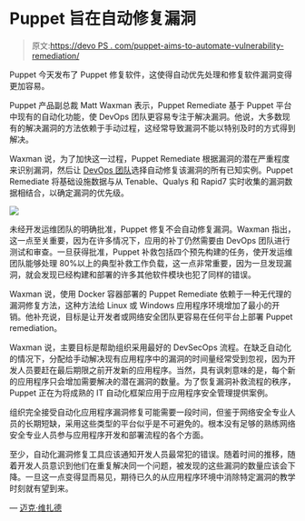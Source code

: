# Puppet 旨在自动修复漏洞

> 原文:[https://devo PS . com/puppet-aims-to-automate-vulnerability-remediation/](https://devops.com/puppet-aims-to-automate-vulnerability-remediation/)

Puppet 今天发布了 Puppet 修复软件，这使得自动优先处理和修复软件漏洞变得更加容易。

Puppet 产品副总裁 Matt Waxman 表示，Puppet Remediate 基于 Puppet 平台中现有的自动化功能，使 DevOps 团队更容易专注于解决漏洞。他说，大多数现有的解决漏洞的方法依赖于手动过程，这经常导致漏洞不能以特别及时的方式得到解决。

Waxman 说，为了加快这一过程，Puppet Remediate 根据漏洞的潜在严重程度来识别漏洞，然后让 [DevOps 团队](https://devops.com/puppet-ceo-sanjay-mirchandani-reflects-on-a-year-at-puppet/)选择自动修复该漏洞的所有已知实例。Puppet Remediate 将基础设施数据与从 Tenable、Qualys 和 Rapid7 实时收集的漏洞数据相结合，以确定漏洞的优先级。

![](../Images/1d4f125541ce9f0f634edcd71ccf587c.png)

未经开发运维团队的明确批准，Puppet 修复不会自动修复漏洞。Waxman 指出，这一点至关重要，因为在许多情况下，应用的补丁仍然需要由 DevOps 团队进行测试和审查。一旦获得批准，Puppet 补救包括四个预先构建的任务，使开发运维团队能够处理 80%以上的典型补救工作负载，这一点非常重要，因为一旦发现漏洞，就会发现已经构建和部署的许多其他软件模块也犯了同样的错误。

Waxman 说，使用 Docker 容器部署的 Puppet Remediate 依赖于一种无代理的漏洞修复方法，这种方法给 Linux 或 Windows 应用程序环境增加了最小的开销。他补充说，目标是让开发者或网络安全团队更容易在任何平台上部署 Puppet remediation。

Waxman 说，主要目标是帮助组织采用最好的 DevSecOps 流程。在缺乏自动化的情况下，分配给手动解决现有应用程序中的漏洞的时间量经常受到忽视，因为开发人员要赶在最后期限之前开发新的应用程序。当然，具有讽刺意味的是，每个新的应用程序只会增加需要解决的潜在漏洞的数量。为了恢复漏洞补救流程的秩序，Puppet 正在为将成熟的 IT 自动化框架应用于应用程序安全管理提供案例。

组织完全接受自动化应用程序漏洞修复可能需要一段时间，但鉴于网络安全专业人员的长期短缺，采用这些类型的平台似乎是不可避免的。根本没有足够的熟练网络安全专业人员参与应用程序开发和部署流程的各个方面。

至少，自动化漏洞修复工具应该通知开发人员最常犯的错误。随着时间的推移，随着开发人员意识到他们在重复解决同一个问题，被发现的这些漏洞的数量应该会下降。一旦这一点变得显而易见，期待已久的从应用程序环境中消除特定漏洞的教学时刻就有望到来。

— [迈克·维扎德](https://devops.com/author/mike-vizard/)